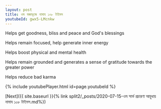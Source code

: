 ```yaml
---
layout: post
title: ওম যজ্ঞাভূজে নামায ১০৮ টাইমস
youtubeId: gwx5-LMcnkw
---
```

 
 
Helps get goodness, bliss and peace and God's blessings
 
Helps remain focused, help generate inner energy 
 
Helps boost physical and mental health 
 
Helps remain grounded and generates a sense of gratitude towards the greater power 
 
Helps reduce bad karma
 
 
 
 


{% include youtubePlayer.html id=page.youtubeId %}
 
[Next]({{ site.baseurl }}{% link  split2/_posts/2020-07-15-ওম সার্ভ প্রচারণা আয়ুধায় নামায ১০৮ টাইমস.md%})
 

